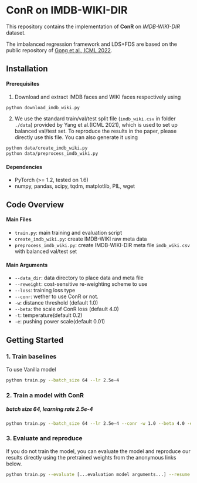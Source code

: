 # ConR on IMDB-WIKI-DIR
This repository contains the implementation of __ConR__ on *IMDB-WIKI-DIR* dataset. 

The imbalanced regression framework and LDS+FDS are based on the public repository of [Gong et al., ICML 2022](https://github.com/BorealisAI/ranksim-imbalanced-regression). 



## Installation

#### Prerequisites

1. Download and extract IMDB faces and WIKI faces respectively using

```bash
python download_imdb_wiki.py
```

2. We use the standard train/val/test split file (`imdb_wiki.csv` in folder `./data`) provided by Yang et al.(ICML 2021), which is used to set up balanced val/test set. To reproduce the results in the paper, please directly use this file. You can also generate it using

```bash
python data/create_imdb_wiki.py
python data/preprocess_imdb_wiki.py
```

#### Dependencies

- PyTorch (>= 1.2, tested on 1.6)
- numpy, pandas, scipy, tqdm, matplotlib, PIL, wget

## Code Overview

#### Main Files

- `train.py`: main training and evaluation script
- `create_imdb_wiki.py`: create IMDB-WIKI raw meta data
- `preprocess_imdb_wiki.py`: create IMDB-WIKI-DIR meta file `imdb_wiki.csv` with balanced val/test set

#### Main Arguments

- `--data_dir`: data directory to place data and meta file
- `--reweight`: cost-sensitive re-weighting scheme to use
- `--loss`: training loss type
- `--conr`: wether to use ConR or not.
- `-w`: distance threshold (default 1.0) 
- `--beta`: the scale of ConR loss (default 4.0)
- `-t`: temperature(default 0.2)
- `-e`: pushing power scale(default 0.01)

## Getting Started

### 1. Train baselines

To use Vanilla model

```bash
python train.py --batch_size 64 --lr 2.5e-4
```



### 2. Train a model with ConR
##### batch size 64, learning rate 2.5e-4

```bash
python train.py --batch_size 64 --lr 2.5e-4 --conr -w 1.0 --beta 4.0 -e 0.01
```



### 3. Evaluate and reproduce

If you do not train the model, you can evaluate the model and reproduce our results directly using the pretrained weights from the anonymous links below.

```bash
python train.py --evaluate [...evaluation model arguments...] --resume <path_to_evaluation_ckpt>
```




